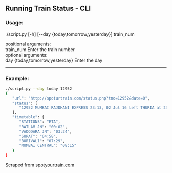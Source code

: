 ## Running Train Status - CLI ##

### Usage: ###
./script.py [-h] [--day {today,tomorrow,yesterday}] train_num

positional arguments:<br />
  train_num             Enter the train number<br />
optional arguments:<br />
  day {today,tomorrow,yesterday} Enter the day<br />

----
### Example: ###

```sh
./script.py --day today 12952
{
   "url": "http://spoturtrain.com/status.php?tno=12952&date=0",
   "status": [
      "12952 MUMBAI RAJDHANI EXPRESS 23:13, 02 Jul 16 Left THURIA at 23:03 Train Running on Time Last Updated at 23:04 02 Jul 94 KM to reach RATLAM JN"
   ],
   "timetable": {
      "STATIONS": "ETA",
      "RATLAM JN": "00:02",
      "VADODARA JN": "03:24",
      "SURAT": "04:58",
      "BORIVALI": "07:29",
      "MUMBAI CENTRAL": "08:15"
   }
}
```
Scraped from [spotyourtrain.com](http://spoturtrain.com/)
